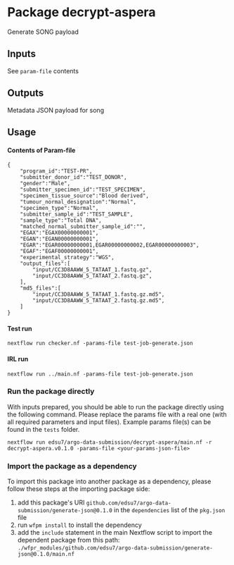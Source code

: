 # Package decrypt-aspera


Generate SONG payload

## Inputs

See `param-file` contents

## Outputs

Metadata JSON payload for song

## Usage

#### Contents of Param-file
```
{
	"program_id":"TEST-PR",
	"submitter_donor_id":"TEST_DONOR",
	"gender":"Male",
	"submitter_specimen_id":"TEST_SPECIMEN",
	"specimen_tissue_source":"Blood derived",
	"tumour_normal_designation":"Normal",
	"specimen_type":"Normal",
	"submitter_sample_id":"TEST_SAMPLE",
	"sample_type":"Total DNA",
	"matched_normal_submitter_sample_id":"",
	"EGAX":"EGAX00000000001",
	"EGAN":"EGAN00000000001",
	"EGAR":"EGAR00000000001,EGAR00000000002,EGAR00000000003",
	"EGAF":"EGAF00000000001",
	"experimental_strategy":"WGS",
	"output_files":[
		"input/CC3D8AAWW_5_TATAAT_1.fastq.gz",
		"input/CC3D8AAWW_5_TATAAT_2.fastq.gz",
	],
	"md5_files":[
		"input/CC3D8AAWW_5_TATAAT_1.fastq.gz.md5",
		"input/CC3D8AAWW_5_TATAAT_2.fastq.gz.md5",
	]
}

```

#### Test run
`nextflow run checker.nf -params-file test-job-generate.json`

#### IRL run
```
nextflow run ../main.nf -params-file test-job-generate.json
```
### Run the package directly


With inputs prepared, you should be able to run the package directly using the following command.
Please replace the params file with a real one (with all required parameters and input files). Example
params file(s) can be found in the `tests` folder.

```
nextflow run edsu7/argo-data-submission/decrypt-aspera/main.nf -r decrypt-aspera.v0.1.0 -params-file <your-params-json-file>
```

### Import the package as a dependency

To import this package into another package as a dependency, please follow these steps at the
importing package side:

1. add this package's URI `github.com/edsu7/argo-data-submission/generate-json@0.1.0` in the `dependencies` list of the `pkg.json` file
2. run `wfpm install` to install the dependency
3. add the `include` statement in the main Nextflow script to import the dependent package from this path: `./wfpr_modules/github.com/edsu7/argo-data-submission/generate-json@0.1.0/main.nf`
